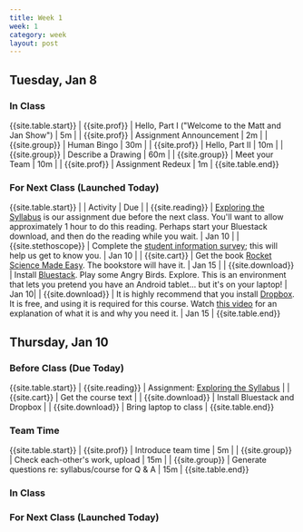 ```yaml
---
title: Week 1 
week: 1
category: week
layout: post
---
```


## Tuesday, Jan 8

### In Class

{{site.table.start}}
| {{site.prof}} | Hello, Part I ("Welcome to the Matt and Jan Show") | 5m |
| {{site.prof}} | Assignment Announcement | 2m |
| {{site.group}} | Human Bingo | 30m |
| {{site.prof}} | Hello, Part II | 10m |
| {{site.group}} | Describe a Drawing | 60m |
| {{site.group}} | Meet your Team | 10m |
| {{site.prof}} | Assignment Redeux | 1m |
{{site.table.end}}

### For Next Class (Launched Today)

{{site.table.start}}
| | Activity | Due | 
| {{site.reading}} | [Exploring the Syllabus]({{site.base}}/todo/a1/) is our assignment due before the next class. You'll want to allow approximately 1 hour to do this reading. Perhaps start your Bluestack download, and then do the reading while you wait. | Jan 10 |
| {{site.stethoscope}} | Complete the [student information survey](#FIXME); this will help us get to know you. | Jan 10 | 
| {{site.cart}} | Get the book [Rocket Science Made Easy](http://www.amazon.com/Rocket-Surgery-Made-Easy-Yourself/dp/0321657292). The bookstore will have it. | Jan 15 |
| {{site.download}} | Install [Bluestack](http://bluestack.com/). Play some Angry Birds. Explore. This is an environment that lets you pretend you have an Android tablet... but it's on your laptop! | Jan 10|
| {{site.download}} | It is highly recommend that you install [Dropbox](http://db.tt/zgUQOl6A). It is free, and using it is required for this course. Watch [this video](http://www.youtube.com/watch?v=52xllJksWg4) for an explanation of what it is and why you need it. | Jan 15 |
{{site.table.end}}

<!-- # # # # # # # # # # # # # # # # # # # # # # # # # # # -->

## Thursday, Jan 10

### Before Class (Due Today)

{{site.table.start}}
| {{site.reading}} | Assignment: [Exploring the Syllabus]({{site.base}}/todo/a1/) |
| {{site.cart}} | Get the course text | 
| {{site.download}} | Install Bluestack and Dropbox | 
| {{site.download}} | Bring laptop to class |
{{site.table.end}}

### Team Time

{{site.table.start}}
| {{site.prof}} | Introduce team time | 5m |
| {{site.group}} | Check each-other's work, upload | 15m |
| {{site.group}} | Generate questions re: syllabus/course for Q & A | 15m |
{{site.table.end}}

### In Class

### For Next Class (Launched Today)


<!-- # # # # # # # # # # # # # # # # # # # # # # # # # # # -->

